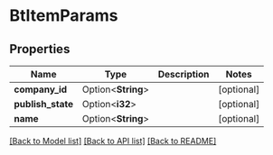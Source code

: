 # BtItemParams

## Properties

Name | Type | Description | Notes
------------ | ------------- | ------------- | -------------
**company_id** | Option<**String**> |  | [optional]
**publish_state** | Option<**i32**> |  | [optional]
**name** | Option<**String**> |  | [optional]

[[Back to Model list]](../README.md#documentation-for-models) [[Back to API list]](../README.md#documentation-for-api-endpoints) [[Back to README]](../README.md)


